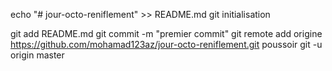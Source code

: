 echo "# jour-octo-reniflement" >> README.md 
git initialisation 

git add README.md 
git commit -m "premier commit" 
git remote add origine https://github.com/mohamad123az/jour-octo-reniflement.git
 poussoir git -u origin master

